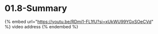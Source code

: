 # 01.8-Summary

{% embed url="https://youtu.be/RDmi1-FL1fU?si=xUkWU99YGxSOeCVd" %}
video address
{% endembed %}

